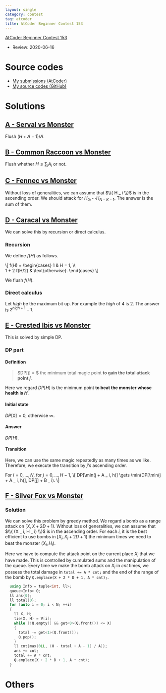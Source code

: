 ```yaml
---
layout: single
category: contest
tag: atcoder
title: AtCoder Beginner Contest 153
---
```


[AtCoder Beginner Contest 153](https://atcoder.jp/contests/abc153)

- Review: 2020-06-16

# Source codes

- [My submissions (AtCoder)](https://atcoder.jp/contests/abc153/submissions?f.User=kazunetakahashi)
- [My source codes (GitHub)](https://github.com/kazunetakahashi/atcoder/tree/master/2020/0127_ABC153)

# Solutions

## [A - Serval vs Monster](https://atcoder.jp/contests/abc153/tasks/abc153_a)

Flush $(H + A - 1)/A$.

## [B - Common Raccoon vs Monster](https://atcoder.jp/contests/abc153/tasks/abc153_b)

Flush whether $H \leq \sum _ {i} A _ i$ or not.

## [C - Fennec vs Monster](https://atcoder.jp/contests/abc153/tasks/abc153_c)

Without loss of generalities, we can assume that $\\{ H _ i \\}$ is in the ascending order. We should attack for $H _ 0, \dotsm H _ {N - K - 1}$. The answer is the sum of them.

## [D - Caracal vs Monster](https://atcoder.jp/contests/abc153/tasks/abc153_d)

We can solve this by recursion or direct calculus.

### Recursion

We define $f(H)$ as follows.

\\[
  f(H) = \begin{cases}
    1 & H = 1, \\\\\
    1 + 2 f(H/2) & \text{otherwise}.
  \end{cases}
\\]

We flush $f(H)$.

### Direct calculus

Let $high$ be the maximum bit up. For example the $high$ of $4$ is $2$. The answer is $2 ^ {high + 1} - 1$.

## [E - Crested Ibis vs Monster](https://atcoder.jp/contests/abc153/tasks/abc153_e)

This is solved by simple DP.

### DP part

#### Definition

> $DP[j] = $ the minimum total magic point **to gain the total attack point $j$**.

Here we regard $DP[H]$ is the minimum point **to beat the monster whose health is $H$**.

#### Initial state

$DP[0] = 0$, otherwise $\infty$.

#### Answer

$DP[H]$.

#### Transition

Here, we can use the same magic repeatedly as many times as we like. Therefore, we execute the transition by $j$'s ascending order.

For $i = 0, \dots, N$, for $j = 0, \dots, H - 1$,
\\[
  DP[\min(j + A _ i, h)] \gets \min(DP[\min(j + A _ i, h)], DP[j] + B _ i).
\\]

## [F - Silver Fox vs Monster](https://atcoder.jp/contests/abc153/tasks/abc153_f)

### Solution

We can solve this problem by greedy method. We regard a bomb as a range attack on $[X, X + 2D + 1)$. Without loss of generalities, we can assume that $\\{ (X _ i, H _ i) \\}$ is in the ascending order. For each $i$, it is the best efficient to use bombs in $[X _ i, X _ i + 2D + 1)$ the minimum times we need to beat the monster $(X _ i, H _ i)$.

Here we have to compute the attack point on the current place $X _ i$ that we have made. This is controlled by cumulated sums and the manipulation of the queue. Every time we make the bomb attack on $X _ i$ in $cnt$ times, we possess the total damage in `total += A * cnt;` and the end of the range of the bomb by `Q.emplace(X + 2 * D + 1, A * cnt);`.

```c++
  using Info = tuple<int, ll>;
  queue<Info> Q;
  ll ans{0};
  ll total{0};
  for (auto i = 0; i < N; ++i)
  {
    ll X, H;
    tie(X, H) = V[i];
    while (!Q.empty() && get<0>(Q.front()) <= X)
    {
      total -= get<1>(Q.front());
      Q.pop();
    }
    ll cnt{max(0LL, (H - total + A - 1) / A)};
    ans += cnt;
    total += A * cnt;
    Q.emplace(X + 2 * D + 1, A * cnt);
  }
```



# Others
